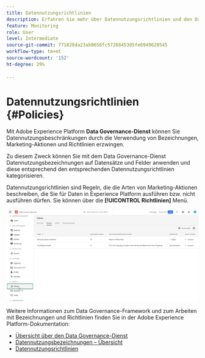 ```yaml
---
title: Datennutzungsrichtlinien
description: Erfahren Sie mehr über Datennutzungsrichtlinien und den Data Governance-Dienst.
feature: Monitoring
role: User
level: Intermediate
source-git-commit: 771828da23ab0656fc5726845305fe6949620545
workflow-type: tm+mt
source-wordcount: '152'
ht-degree: 29%

---
```


# Datennutzungsrichtlinien {#Policies}

Mit Adobe Experience Platform **Data Governance-Dienst** können Sie Datennutzungsbeschränkungen durch die Verwendung von Bezeichnungen, Marketing-Aktionen und Richtlinien erzwingen.

Zu diesem Zweck können Sie mit dem Data Governance-Dienst Datennutzungsbezeichnungen auf Datensätze und Felder anwenden und diese entsprechend den entsprechenden Datennutzungsrichtlinien kategorisieren.

Datennutzungsrichtlinien sind Regeln, die die Arten von Marketing-Aktionen beschreiben, die Sie für Daten in Experience Platform ausführen bzw. nicht ausführen dürfen. Sie können über die **[!UICONTROL Richtlinien]** Menü.

![](assets/policies.png)

Weitere Informationen zum Data Governance-Framework und zum Arbeiten mit Bezeichnungen und Richtlinien finden Sie in der Adobe Experience Platform-Dokumentation:

* [Übersicht über den Data Governance-Dienst](https://experienceleague.adobe.com/docs/experience-platform/data-governance/home.html?lang=de)
* [Datennutzungsbezeichnungen – Übersicht](https://experienceleague.adobe.com/docs/experience-platform/data-governance/labels/overview.html?lang=en)
* [Datennutzungsrichtlinien](https://experienceleague.adobe.com/docs/experience-platform/data-governance/policies/overview.html)
